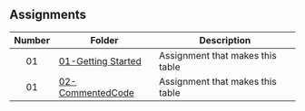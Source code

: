 ## Assignments

| Number | Folder                                                                                                           | Description                      |
| :----: | ---------------------------------------------------------------------------------------------------------------- | -------------------------------- |
| 01     | [01-Getting Started](https://github.com/DakTheProgrammer/3013-ALG-Wilson/tree/master/Assignments)                | Assignment that makes this table |
| 01     | [02-CommentedCode](https://github.com/DakTheProgrammer/3013-ALG-Wilson/tree/master/Assignments/02-CommentedCode) | Assignment that makes this table |
